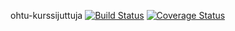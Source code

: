ohtu-kurssijuttuja
[![Build Status](https://travis-ci.org/salae/ohtu-viikko1.svg?branch=master)](https://travis-ci.org/salae/ohtu-viikko1)
[![Coverage Status](https://coveralls.io/repos/github/salae/ohtu-viikko1/badge.svg?branch=master)](https://coveralls.io/github/salae/ohtu-viikko1?branch=master)

